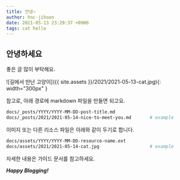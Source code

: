 ```yaml
---
title: 안녕~
author: hnc-jihoon
date: 2021-05-13 23:29:37 +0900
tags: cat hello
---
```

## 안녕하세요

좋은 글 많이 부탁해요.

![길에서 만난 고양이]({{ site.assets }}/2021/2021-05-13-cat.jpg){: width="300px" }

참고로, 아래 경로에 markdown 파일을 만들면 되고요.

```zsh
docs/_posts/YYYY/YYYY-MM-DD-post-title.md
docs/_posts/2021/2021-05-14-nice-to-meet-you.md       # example
```

이미지 또는 다른 리소스 파일은 아래와 같이 두기로 합니다.

```zsh
docs/assets/YYYY/YYYY-MM-DD-resource-name.ext
docs/assets/2021/2021-05-14-cat.jpg                   # example
```

자세한 내용은 가이드 문서를 참고하세요.

***Happy Blogging!***
